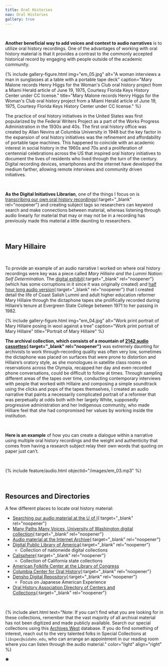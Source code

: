 ```yaml
---
title: Oral Histories
nav: Oral Histories
gallery: true
---
```


<br>

**Another beneficial way to add voices and context to audio narratives** is to utilize oral history recordings. One of the advantages of working with oral history material is that it provides a contrast to the commonly accepted historical record by engaging with people outside of the academic community.

{% include gallery-figure.html img="em_05.jpg" alt="A woman interviews a man in sunglasses at a table with a portable tape deck" caption="Mary Malone records Henry Higgs for the Woman's Club oral history project from a Miami Herald article of June 19, 1975, Courtesy Florida Keys History Center under CC license." title="Mary Malone records Henry Higgs for the Woman's Club oral history project from a Miami Herald article of June 19, 1975, Courtesy Florida Keys History Center under CC license." %}

The practice of oral history initiatives in the United States was first popularized by the Federal Writers Project as a part of the Works Progress Administration in the 1930s and 40s. The first oral history office was created by Allan Nevins at Columbia University in 1948 but the key factor in the expansion of oral history initiatives was the refinement and affordability of portable tape machines. This happened to coincide with an academic interest in social history in the 1960s and 70s and a proliferation of centennial celebrations across the US that inspired oral history initiatives to document the lives of residents who lived through the turn of the century. Digital recording devices, smartphones and the internet have developed the medium farther, allowing remote interviews and community driven initiatives.

<br>

**As the Digital Initiatives Librarian**, one of the things I focus on is [transcribing our own oral history recordings](https://uidaholib.github.io/digital-collections-docs/content/transcription/00-intro.html){:target="_blank" rel="noopener"} and creating subject tags so researchers can keyword search and make connections between material, whereas listening through audio linearly for material that may or may not be in a recording has previously made this material a little daunting to researchers. 

<br>

## Mary Hillaire

<br>

To provide an example of an audio narrative I worked on where oral history recordings were key was a piece called *Mary Hillaire and the Lummi Nation: Self Determination*. The [digital exhibit](https://collections.evergreen.edu/s/selfdetermination/page/Introduction){:target="_blank" rel="noopener"} (which has some corruptions in it since it was originally created) and [half hour long audio version](https://100tacks.bandcamp.com/album/mary-hillaire-and-the-lummi-nation-self-determination){:target="_blank" rel="noopener"} that I created detail the life of Coast Salish Lummi and adult higher education reformer Mary Hillaire through the dictaphone tapes she prolifically recorded during Hillaire’s tenure at Evergreen State College between 1971 to her passing in 1982. 

{% include gallery-figure.html img="em_04.jpg" alt="Work print portrait of Mary Hillaire posing in wool against a tree" caption="Work print portrait of Mary Hillaire" title="Portrait of Mary Hillaire" %}

**The archival collection, which consists of a mountain of [2142 audio cassettes](https://archiveswest.orbiscascade.org/ark:80444/xv44659){:target="_blank" rel="noopener"}** was extremely daunting for archivists to work through–recording quality was often very low, sometimes the dictaphone was placed on surfaces that were prone to distortion and Hillaire’s oratory style, as she monologues in satellite class rooms on reservations across the Olympia, recapped her day and even recorded phone conversations, could be difficult to follow at times. Through sampling different areas of the tapes over time, conducting contemporary interviews with people that worked with Hillaire and composing a simple soundtrack using the clicks and pops of the tapes themselves, I created an audio narrative that paints a necessarily complicated portrait of a reformer that was perpetually at odds both with her largely White, supposedly progressive administration and her Indigenous community, who made Hilliare feel that she had compromised her values by working inside the institution.

<br>

**Here is an example** of how you can create a dialogue within a narrative using multiple oral history recordings and the weight and authenticity that comes from having a research subject relay their own words that quoting on paper just can’t.  

<br>

{% include feature/audio.html objectid="/images/em_03.mp3" %}

<br>

## Resources and Directories

A few different places to locate oral history material:

- [Searching our audio material at the U of I](https://digital.lib.uidaho.edu/search?Format=audio%2Fmp3){:target="_blank" rel="noopener"}
- [Many Paths Many Voices, University of Washington digital collection](https://content.lib.washington.edu/ohcweb/index.html){:target="_blank" rel="noopener"}
- [Audio material at the Internet Archive](https://archive.org/details/audio){:target="_blank" rel="noopener"}
- [Digital Public Library of America](https://dp.la/search?type=%22sound%22){:target="_blank" rel="noopener"}
    - Collection of nationwide digital collections
- [Calisphere](https://calisphere.org/search/?q=){:target="_blank" rel="noopener"}
    - Collection of California state collections
- [American Folklife Center at the Library of Congress](https://www.loc.gov/research-centers/american-folklife-center/collections/digital-collections/)
- [Columbia Center for Oral History](https://www.ccohr.incite.columbia.edu/){:target="_blank" rel="noopener"}
- [Densho Digital Repository](https://densho.org/collections/){:target="_blank" rel="noopener"}
    - Focus on Japanese American Experience
- [Oral History Association Directory of Centers and Collections](https://oralhistory.org/centers-and-collections/){:target="_blank" rel="noopener"}

<br>

 {% include alert.html text="Note: If you can’t find what you are looking for in these collections, remember that the vast majority of all archival material has not been digitized and made publicly available. Search our special collections using this [Archives West](https://archiveswest.orbiscascade.org/search.php?r=idu&q=) database. If you do find something of interest, reach out to the very talented folks in Special Collections at `libspec@uidaho.edu`, who can arrange an appointment in our reading room where you can listen through the audio material." color="light" align="right" %}

<div class="symbol-container">
    <p class="symbol">&#10042;</p>
</div>

<br>